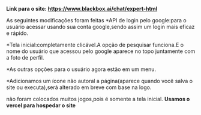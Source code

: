 **Link para o site: https://www.blackbox.ai/chat/expert-html**

As seguintes modificações foram feitas
*API de login pelo google:para o usuário acessar usando sua conta google,sendo assim um login mais eficaz e rápido.

*Tela inicial:completamente clicável.A opção de pesquisar funciona.E o nome do usuário que acessou pelo google aparece no topo juntamente com a foto de perfil.

*As outras opções para o usuário agora estão em um menu.

*Adicionamos um ícone não autoral a página(aparece quando você salva o site ou executa),será alterado em breve com base na logo.

não foram colocados muitos jogos,pois é somente a tela inicial.
**Usamos o vercel para hospedar o site**
